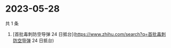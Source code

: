 # 2023-05-28

共 1 条

<!-- BEGIN -->
<!-- 最后更新时间 Sun May 28 2023 03:08:44 GMT+0800 (China Standard Time) -->

1. [首批毒刺防空导弹 24 日抵台](https://www.zhihu.com/search?q=首批毒刺防空导弹
   24 日抵台)

<!-- END -->
